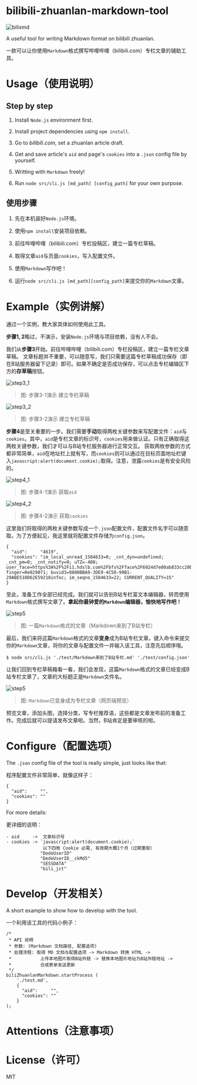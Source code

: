 # bilibili-zhuanlan-markdown-tool

![bilixmd](./docs/bilixmd.png)

A useful tool for writing Markdown format on bilibili zhuanlan.

一款可以让你使用`Markdown`格式撰写哔哩哔哩（bilibili.com）专栏文章的辅助工具。

# Usage（使用说明）

## Step by step

1. Install `Node.js` environment first.

2. Install project dependencies using `npm install`.

3. Go to *bilibili.com*, set a zhuanlan article draft.

4. Get and save article's `aid` and page's `cookies` into a `.json` config file by yourself.

5. Writting with `Markdown` freely!

6. Run `node src/cli.js [md_path] [config_path]` for your own purpose.

## 使用步骤

1. 先在本机装好`Node.js`环境。

2. 使用`npm install`安装项目依赖。

3. 前往哔哩哔哩（bilibili.com）专栏投稿区，建立一篇专栏草稿。

4. 取得文章`aid`与页面`cookies`，写入配置文件。

5. 使用`Markdown`写作吧！

6. 运行`node src/cli.js [md_path][config_path]`来提交你的`Markdown`文章。

# Example（实例讲解）

通过一个实例，教大家具体如何使用此工具。

**步骤1, 2**略过，不演示，安装`Node.js`环境与项目依赖，没有人不会。

我们从**步骤3**开始。前往哔哩哔哩（bilibili.com）专栏投稿区，建立一篇专栏文章草稿。
文章标题并不重要，可以随意写，我们只需要这篇专栏草稿成功保存（即在B站服务器留下记录）即可。如果不确定是否成功保存，可以点击专栏编辑区下方的**存草稿**按钮。

![step3_1](./docs/step3_1.png)

> 图: 步骤3-1演示 建立专栏草稿

![step3_2](./docs/step3_2.png)

> 图: 步骤3-2演示 建立专栏草稿

**步骤4**是至关重要的一步。我们需要**手动**取得两枚关键参数来写配置文件：`aid`与`cookies`。其中，`aid`是专栏文章的标识号，`cookies`用来做认证。只有正确取得这两枚关键参数，我们才可以与B站专栏服务器进行正常交互。
获取两枚参数的方式都非常简单，`aid`在地址栏上就有写，而`cookies`则可以通过在目标页面地址栏键入`javascript:alert(document.cookie);`取得。注意，泄露`cookies`是有安全风险的。

![step4_1](./docs/step4_1.png)

> 图: 步骤4-1演示 获取`aid`

![step4_2](./docs/step4_2.png)

> 图: 步骤4-2演示 获取`cookies`

这里我们将取得的两枚关键参数写成一个`.json`配置文件，配置文件名字可以随意取。为了方便起见，我这里就将配置文件存储为`config.json`。

```
{
  "aid":     "4619",
  "cookies": "im_local_unread_1584633=0; _cnt_dyn=undefined; _cnt_pm=0; _cnt_notify=0; uTZ=-480; user_face=https%3A%2F%2Fi1.hdslb.com%2Fbfs%2Fface%2F6924d7e00ab833cc20bc97c7d4147308b84464ae.jpg; finger=0e029071; buvid3=9800BBA9-3DE9-4C50-99B1-29ABE518D62E59218infoc; im_seqno_1584633=22; CURRENT_QUALITY=15"
}
```
至此，准备工作全部已经完成。我们就可以告别B站专栏富文本编辑器，转而使用`Markdown`格式撰写文章了。**拿起你最钟爱的`Markdown`编辑器，愉快地写作吧！**

![step5](./docs/step5.png)

> 图: 一篇`Markdown`格式的文章（Markdown来到了B站专栏）

最后，我们来将这篇`Markdown`格式的文章**变身**成为B站专栏文章。键入命令来提交你的`Markdown`文章，将你的文章与配置文件一并输入该工具，注意先后顺序哦。

```
$ node src/cli.js './test/Markdown来到了B站专栏.md' './test/config.json'
```
让我们回到专栏草稿箱看一看，我们会发现，这篇`Markdown`格式的文章已经变成B站专栏文章了，文章的大标题正是`Markdown`文件名。

![step5](./docs/step6.png)

> 图: `Markdown`已变身成为专栏文章（网页端预览）

预览文章，添加头图，选择分类，写专栏推荐语，这些都是文章发布前的准备工作。完成后就可以提请发布文章啦。当然，B站肯定是要审核的啦。

# Configure（配置选项）

The `.json` config file of the tool is really simple, just looks like that:

程序配置文件非常简单，就像这样子：

```
{
  "aid":     "",
  "cookies": ""
}
```

For more details:

更详细的说明：

```
- aid     ->  文章标识号
- cookies -> `javascript:alert(document.cookie);`
              以下四枚 Cookie 必需, 有效期大概1个月（过期重取）
             "DedeUserID"
             "DedeUserID__ckMd5"
             "SESSDATA"
             "bili_jct"
```

# Develop（开发相关）

A short example to show how to develop with the tool.

一个利用该工具的代码小例子：

```
/*
 * API 说明
 * 参数: (Markdown 文档路径, 配置选项)
 * 处理流程: 取得 MD 文档与配置选项 -> Markdown 转换 HTML ->
 *           上传本地图片取得B站外链 -> 替换本地图片地址为B站外链地址 ->
 *           合成表单发送更新
 */
biliZhuanlanMarkdown.startProcess (
    './test.md',
    {
      "aid":     "",
      "cookies": ""
    }
);
```

# Attentions（注意事项）


# License（许可）

MIT

